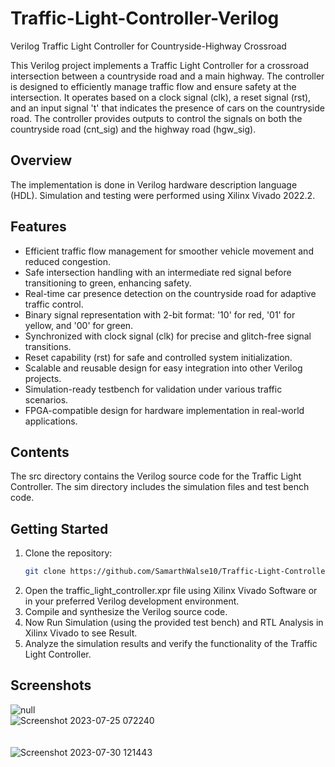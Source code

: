 # Traffic-Light-Controller-Verilog
Verilog Traffic Light Controller for Countryside-Highway Crossroad

This Verilog project implements a Traffic Light Controller for a crossroad intersection between a countryside road and a main highway. 
The controller is designed to efficiently manage traffic flow and ensure safety at the intersection. It operates based on a clock signal (clk), a reset signal (rst), and an input signal 't' that indicates the presence of cars on the countryside road. 
The controller provides outputs to control the signals on both the countryside road (cnt_sig) and the highway road (hgw_sig).
## Overview
The implementation is done in Verilog hardware description language (HDL). 
Simulation and testing were performed using Xilinx Vivado 2022.2.
## Features
- Efficient traffic flow management for smoother vehicle movement and reduced congestion.
- Safe intersection handling with an intermediate red signal before transitioning to green, enhancing safety.
- Real-time car presence detection on the countryside road for adaptive traffic control.
- Binary signal representation with 2-bit format: '10' for red, '01' for yellow, and '00' for green.
- Synchronized with clock signal (clk) for precise and glitch-free signal transitions.
- Reset capability (rst) for safe and controlled system initialization.
- Scalable and reusable design for easy integration into other Verilog projects.
- Simulation-ready testbench for validation under various traffic scenarios.
- FPGA-compatible design for hardware implementation in real-world applications.
## Contents
The src directory contains the Verilog source code for the Traffic Light Controller. The sim directory includes the simulation files and test bench code.
## Getting Started
1. Clone the repository:
   ```bash
   git clone https://github.com/SamarthWalse10/Traffic-Light-Controller-Verilog.git
2. Open the traffic_light_controller.xpr file using Xilinx Vivado Software or in your preferred Verilog development environment.
3. Compile and synthesize the Verilog source code.
4. Now Run Simulation (using the provided test bench) and RTL Analysis in Xilinx Vivado to see Result.
5. Analyze the simulation results and verify the functionality of the Traffic Light Controller.
## Screenshots
![null](https://github.com/SamarthWalse10/Traffic-Light-Controller-Verilog/assets/125689593/fb14ab64-beb5-47c1-b874-df86ffe97c9a)
<br/>
![Screenshot 2023-07-25 072240](https://github.com/SamarthWalse10/Traffic-Light-Controller-Verilog/assets/125689593/7156fb3d-5d8f-4147-b884-dde5a1f801a3)
<br/><br/><br/>
![Screenshot 2023-07-30 121443](https://github.com/SamarthWalse10/Traffic-Light-Controller-Verilog/assets/125689593/5e712248-e18d-48ad-b9f4-a59a32462424)

